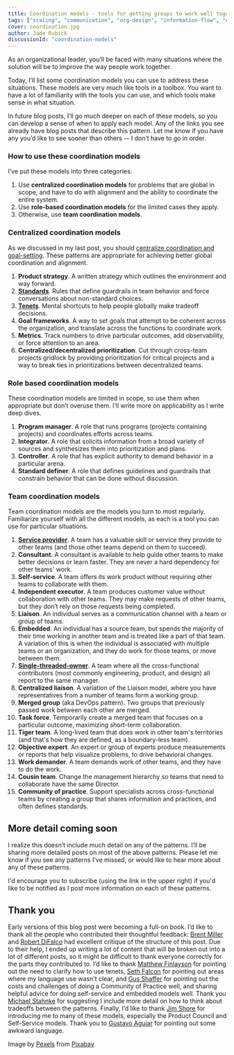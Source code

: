 ```yaml
---
title: Coordination models - tools for getting groups to work well together
tags: ["scaling", "communication", "org-design", "information-flow", "coordination-models"]
cover: coordination.jpg
author: Jade Rubick
discussionId: "coordination-models"
---
```


<re-img src="coordination.jpg"></re-img>

As an organizational leader, you’ll be faced with many situations where the solution will be to improve the way people work together. 

Today, I’ll list some coordination models you can use to address these situations. These models are very much like tools in a toolbox. You want to have a lot of familiarity with the tools you can use, and which tools make sense in what situation. 

In future blog posts, I’ll go much deeper on each of these models, so you can develop a sense of when to apply each model. Any of the links you see already have blog posts that describe this pattern. Let me know if you have any you’d like to see sooner than others -- I don’t have to go in order.

### How to use these coordination models

I’ve put these models into three categories:

1. Use **centralized coordination models** for problems that are global in scope, and have to do with alignment and the ability to coordinate the entire system. 
2. Use **role-based coordination models** for the limited cases they apply.
3. Otherwise, use **team coordination models**.


### Centralized coordination models

As we discussed in my last post, you should [centralize coordination and goal-setting](/how-to-build-silos-and-decrease-collaboration/). These patterns are appropriate for achieving better global coordination and alignment. 

1. **Product strategy**. A written strategy which outlines the environment and way forward. 
2. **[Standards](/exploration-and-exploitation-in-technical-standards/)**. Rules that define guardrails in team behavior and force conversations about non-standard choices.
3. **[Tenets](/tenets-for-faster-decisionmaking/)**. Mental shortcuts to help people globally make tradeoff decisions.
4. **Goal frameworks**. A way to set goals that attempt to be coherent across the organization, and translate across the functions to coordinate work.
5. **Metrics**. Track numbers to drive particular outcomes, add observability, or force attention to an area.
6. **Centralized/decentralized prioritization**. Cut through cross-team projects gridlock by providing prioritization for critical projects and a way to break ties in prioritizations between decentralized teams.


### Role based coordination models

These coordination models are limited in scope, so use them when appropriate but don’t overuse them. I’ll write more on applicability as I write deep dives.

1. **Program manager**. A role that runs programs (projects containing projects) and coordinates efforts across teams. 
2. **Integrator**. A role that solicits information from a broad variety of sources and synthesizes them into prioritization and plans. 
3. **Controller**. A role that has explicit authority to demand behavior in a particular arena. 
4. **Standard definer**. A role that defines guidelines and guardrails that constrain behavior that can be done without discussion.


### Team coordination models

Team coordination models are the models you turn to most regularly. Familiarize yourself with all the different models, as each is a tool you can use for particular situations. 

1. **[Service provider](/service-provider-model/)**. A team has a valuable skill or service they provide to other teams (and those other teams depend on them to succeed).
2. **Consultant**. A consultant is available to help guide other teams to make better decisions or learn faster. They are never a hard dependency for other teams' work.
3. **Self-service**. A team offers its work product without requiring other teams to collaborate with them.
4. **Independent executor**. A team produces customer value without collaboration with other teams. They may make requests of other teams, but they don’t rely on those requests being completed.
5. **Liaison**. An individual serves as a communication channel with a team or group of teams.
6. **Embedded**. An individual has a source team, but spends the majority of their time working in another team and is treated like a part of that team. A variation of this is when the individual is associated with multiple teams or an organization, and they do work for those teams, or move between them. 
7. **[Single-threaded-owner](/implementing-amazons-single-threaded-owner-model/)**. A team where all the cross-functional contributors (most commonly engineering, product, and design) all report to the same manager.  
8. **Centralized liaison**. A variation of the Liaison model, where you have representatives from a number of teams form a working group. 
9. **Merged group** (aka DevOps pattern). Two groups that previously passed work between each other are merged. 
10. **Task force**. Temporarily create a merged team that focuses on a particular outcome, maximizing short-term collaboration. 
11. **Tiger team**. A long-lived team that does work in other team's territories (and that's how they are defined, as a boundary-less team). 
11. **Objective expert**. An expert or group of experts produce measurements or reports that help visualize problems, to drive behavioral changes.
12. **Work demander**. A team demands work of other teams, and they have to do the work. 
12. **Cousin team**. Change the management hierarchy so teams that need to collaborate have the same Director. 
13. **Community of practice**. Support specialists across cross-functional teams by creating a group that shares information and practices, and often defines standards.


## More detail coming soon

I realize this doesn’t include much detail on any of the patterns. I’ll be sharing more detailed posts on most of the above patterns. Please let me know if you see any patterns I’ve missed, or would like to hear more about any of these patterns. 

I'd encourage you to subscribe (using the link in the upper right) if you'd like to be notified as I post more information on each of these patterns.

## Thank you

Early versions of this blog post were becoming a full-on book. I’d like to thank all the people who contributed their thoughtful feedback: [Brent Miller](https://www.linkedin.com/in/foliosus/) and [Robert DiFalco](https://www.linkedin.com/in/robert-difalco-a40378/) had excellent critique of the structure of this post. Due to their help, I ended up writing a lot of content that will be broken out into a lot of different posts, so it might be difficult to thank everyone correctly for the parts they contributed to. I’d like to thank [Matthew Finlayson](https://www.linkedin.com/in/matthewfinlayson1/) for pointing out the need to clarify how to use tenets, [Seth Falcon](https://www.linkedin.com/in/sethfalcon/) for pointing out areas where my language use wasn’t clear, and [Gus Shaffer](https://www.linkedin.com/in/gusshaffer/) for pointing out the costs and challenges of doing a Community of Practice well, and sharing helpful advice for doing self-service and embedded models well. Thank you [Michael Stahnke](https://www.linkedin.com/in/mstahnke/) for suggesting I include more detail on how to think about tradeoffs between the patterns. Finally, I’d like to thank [Jim Shore](https://www.jamesshore.com) for introducing me to many of these models, especially the Product Council and Self-Service models. Thank you to [Gustavo Aguiar](https://www.linkedin.com/in/gustavo-aguiar/) for pointing out some awkward language. 


Image by <a href="https://pixabay.com/users/pexels-2286921/?utm_source=link-attribution&amp;utm_medium=referral&amp;utm_campaign=image&amp;utm_content=1850711">Pexels</a> from <a href="https://pixabay.com/?utm_source=link-attribution&amp;utm_medium=referral&amp;utm_campaign=image&amp;utm_content=1850711">Pixabay</a>